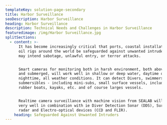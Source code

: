 ```yaml
---
templateKey: solution-page-secondary
title: Harbor Surveillance
seoDescription: Harbor Surveillance
heading: Harbor Surveillance
description: Technical Needs and Challenges in Harbor Surveillance
featuredimage: /img/Harbor Surveillance.jpg
splitSections:
  - content: >-
      It has become increasingly critical that ports, coastal installations, and
      oil rigs around the world be safeguarded against unwanted intruders, who
      may intend sabotage, unlawful entry, or terror attacks.


      Smart cameras for monitoring both in harsh environment, both above surface
      and submerged, will work well in shallow or deep water, daytime or
      nighttime, all weather conditions. It can detect Divers, swimmers,
      submersibles - including mini-subs, small surface vessels, including
      rubber boats, kayaks, etc. and of course larges vessels.


      Realtime camera surveillance with machine vision from SEALAB will work
      very well in combination with ie Diver Detection Sonar (DDS), Surveillance
      radar and Electro-optical devices (CCD and FLIR).
    heading: Safeguarded Against Unwanted Intruders
---
```


